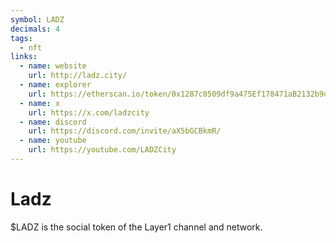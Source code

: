 ```yaml
---
symbol: LADZ
decimals: 4
tags:
  - nft
links:
  - name: website
    url: http://ladz.city/
  - name: explorer
    url: https://etherscan.io/token/0x1287c0509df9a475Ef178471aB2132b9dfD312B3
  - name: x
    url: https://x.com/ladzcity
  - name: discord
    url: https://discord.com/invite/aX5bGCBkmR/
  - name: youtube
    url: https://youtube.com/LADZCity
---
```


# Ladz

$LADZ is the social token of the Layer1 channel and network.
